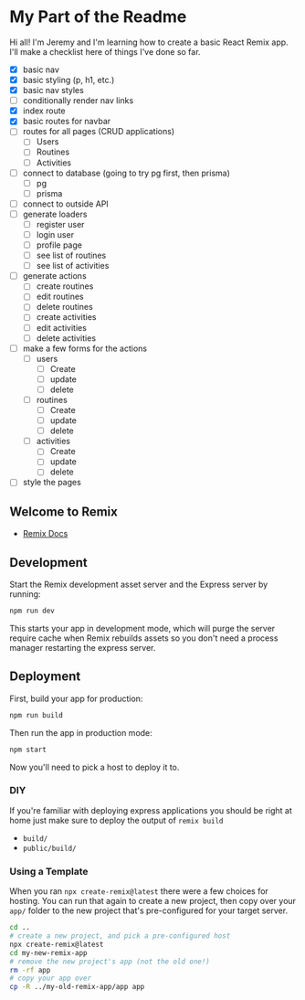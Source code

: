 # My Part of the Readme

Hi all! I'm Jeremy and I'm learning how to create a basic React Remix app. I'll make a checklist here of things I've done so far.

- [x] basic nav
- [x] basic styling (p, h1, etc.)
- [x] basic nav styles
- [ ] conditionally render nav links
- [x] index route
- [x] basic routes for navbar
- [ ] routes for all pages (CRUD applications)
  - [ ] Users
  - [ ] Routines
  - [ ] Activities
- [ ] connect to database (going to try pg first, then prisma)
  - [ ] pg
  - [ ] prisma
- [ ] connect to outside API
- [ ] generate loaders
  - [ ] register user
  - [ ] login user
  - [ ] profile page
  - [ ] see list of routines
  - [ ] see list of activities
- [ ] generate actions
  - [ ] create routines
  - [ ] edit routines
  - [ ] delete routines
  - [ ] create activities
  - [ ] edit activities
  - [ ] delete activities
- [ ] make a few forms for the actions
  - [ ] users
    - [ ] Create
    - [ ] update
    - [ ] delete
  - [ ] routines
    - [ ] Create
    - [ ] update
    - [ ] delete
  - [ ] activities
    - [ ] Create
    - [ ] update
    - [ ] delete
- [ ] style the pages

## Welcome to Remix

- [Remix Docs](https://remix.run/docs)

## Development

Start the Remix development asset server and the Express server by running:

```sh
npm run dev
```

This starts your app in development mode, which will purge the server require cache when Remix rebuilds assets so you don't need a process manager restarting the express server.

## Deployment

First, build your app for production:

```sh
npm run build
```

Then run the app in production mode:

```sh
npm start
```

Now you'll need to pick a host to deploy it to.

### DIY

If you're familiar with deploying express applications you should be right at home just make sure to deploy the output of `remix build`

- `build/`
- `public/build/`

### Using a Template

When you ran `npx create-remix@latest` there were a few choices for hosting. You can run that again to create a new project, then copy over your `app/` folder to the new project that's pre-configured for your target server.

```sh
cd ..
# create a new project, and pick a pre-configured host
npx create-remix@latest
cd my-new-remix-app
# remove the new project's app (not the old one!)
rm -rf app
# copy your app over
cp -R ../my-old-remix-app/app app
```
